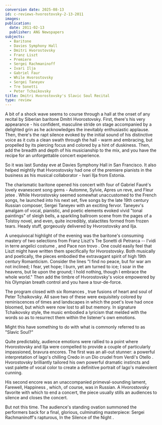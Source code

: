 ```yaml
---
conversion date: 2025-08-13
id: c-reviews-hvorostovsky-2-13-2011
images:
publication:
  date: 2011-02-13
  publisher: ANG Newspapers
subjects:
  - Baritone
  - Davies Symphony Hall
  - Dmitri Hvorostovsky
  - Franz Liszt
  - Premiere
  - Sergei Rachmaninoff
  - Ivari Ilja
  - Gabriel Faur
  - While Hvorostovsky
  - Sergei Taneyev
  - Tre Sonetti
  - Peter Tchaikovsky
title: Dmitri Hvorostovsky's Slavic Soul Recital
type: review
---
```


A bit of a shock wave seems to course through a hall at the onset of any recital by Siberian baritone Dmitri Hvorostovsky. First, there's his very appearance - his confident, masculine stride on stage accompanied by a delighted grin as he acknowledges the inevitably enthusiastic applause. Then, there's the rapt silence evoked by the initial sound of his distinctive voice as it cuts a clean swath through the hall - warm and embracing, but propelled by its piercing focus and colored by a hint of duskiness. Then, add the breadth and depth of his musicianship to the mix, and you have the recipe for an unforgettable concert experience.

So it was last Sunday eve at Davies Symphony Hall in San Francisco. It also helped mightily that Hvorostovsky had one of the premiere pianists in the business as his musical collaborator - Ivari Ilja from Estonia.

The charismatic baritone opened his concert with four of Gabriel Fauré's lovely evanescent song gems - Automne, Sylvie, Apres un reve, and Fleur jetee . While Hvorostovsky seemed somewhat unaccustomed to the French songs, he launched into his next set, five songs by the late 19th century Russian composer, Sergei Taneyev with an exciting fervor. Taneyev's amalgam of vocal, pianistic, and poetic elements evoked vivid "tonal paintings" of sleigh bells, a sparkling ballroom scene from the pages of a Tolstoy novel, and even, quite incredibly, stalactites formed from frozen tears. Heady stuff, gorgeously delivered by Hvorostovsky and Ilja.

A unequivocal highlight of the evening was the baritone's consuming mastery of two selections from Franz Liszt's Tre Sonetti di Petrarca -- l'vidi in terre angelici costume , and Pace non trovo . One could easily feel that Liszt might have written them specifically for Hvorostovsky. Both musically and poetically, the pieces embodied the extravagant spirit of high 19th century Romanticism. Consider the lines "I find no peace, but for war am not inclined; I fear, yet hope; I burn, yet am turned to ice; I soar in the heavens, but lie upon the ground; I hold nothing, though I embrace the whole world." Then add the timbre of Hvorostovsky's voice empowered by his Olympian breath control and you have a tour-de-force.

The program closed with six Romances , true fusions of heart and soul of Peter Tchaikovsky. All save two of these were exquisitely colored by reminiscences of times and landscapes in which the poet's love had once bloomed, but which were now lost to all but memory. In signature Tchaikovsky style, the music embodied a lyricism that melded with the words so as to resurrect them within the listener's own emotions.

Might this have something to do with what is commonly referred to as "Slavic Soul?"

Quite predictably, audience emotions were rallied to a point where Hvorostovsky and Ilja were compelled to provide a couple of particularly impassioned, bravura encores. The first was an all-out stunner: a powerful interpretation of Iago's chilling Credo in un Dio crudel from Verdi's Otello . Hvorostovsky brilliantly tailored his own powerful dramatic instincts and vast palette of vocal color to create a definitive portrait of Iago's malevolent cunning.

His second encore was an unaccompanied primeval-sounding lament, Farewell, Happiness , which, of course, was in Russian. A Hvorostovsky favorite with which to end a concert, the piece usually stills an audiences to silence and closes the concert.

But not this time. The audience's standing ovation summoned the performers back for a final, glorious, culminating masterpiece: Sergei Rachmaninoff's rapturous, In the Silence of the Night .


